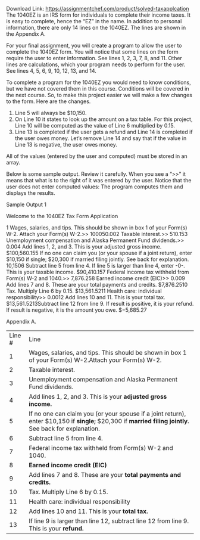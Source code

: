 Download Link: https://assignmentchef.com/product/solved-taxapplcation
<br>
The 1040EZ is an IRS form for individuals to complete their income taxes. It is easy to complete, hence the “EZ” in the name. In addition to personal information, there are only 14 lines on the 1040EZ. The lines are shown in the Appendix A.

For your final assignment, you will create a program to allow the user to complete the 1040EZ form. You will notice that some lines on the form require the user to enter information. See lines 1, 2, 3, 7, 8, and 11. Other lines are calculations, which your program needs to perform for the user. See lines 4, 5, 6, 9, 10, 12, 13, and 14.

To complete a program for the 1040EZ you would need to know conditions, but we have not covered them in this course. Conditions will be covered in the next course. So, to make this project easier we will make a few changes to the form. Here are the changes.

<ol>

 <li>Line 5 will always be $10,150.</li>

 <li>On Line 10 it states to look up the amount on a tax table. For this project, Line 10 will be computed as the value of Line 6 multiplied by 0.15.</li>

 <li>Line 13 is completed if the user gets a refund and Line 14 is completed if the user owes money. Let’s remove Line 14 and say that if the value in Line 13 is negative, the user owes money.</li>

</ol>

All of the values (entered by the user and computed) must be stored in an array.

Below is some sample output. Review it carefully. When you see a “&gt;&gt;” it means that what is to the right of it was entered by the user. Notice that the user does not enter computed values: The program computes them and displays the results.

Sample Output 1

Welcome to the 1040EZ Tax Form Application

1 Wages, salaries, and tips. This should be shown in box 1 of your Form(s) W-2. Attach your Form(s) W-2.&gt;&gt; 100050.002 Taxable interest.&gt;&gt; 510.153 Unemployment compensation and Alaska Permanent Fund dividends.&gt;&gt; 0.004 Add lines 1, 2, and 3. This is your adjusted gross income. $100,560.155 If no one can claim you (or your spouse if a joint return), enter $10,150 if single; $20,300 if married filing jointly. See back for explanation. 10,1506 Subtract line 5 from line 4. If line 5 is larger than line 4, enter -0-. This is your taxable income. $90,410.157 Federal income tax withheld from Form(s) W-2 and 1040.&gt;&gt; 7,876.258 Earned income credit (EIC)&gt;&gt; 0.009 Add lines 7 and 8. These are your total payments and credits. $7,876.2510 Tax. Multiply Line 6 by 0.15. $13,561.5211 Health care: individual responsibility&gt;&gt; 0.0012 Add lines 10 and 11. This is your total tax. $13,561.5213Subtract line 12 from line 9. If result is positive, it is your refund.  If result is negative, it is the amount you owe.  $−5,685.27

Appendix A.

<table>

 <tbody>

  <tr>

   <td>Line #</td>

   <td>Line</td>

  </tr>

  <tr>

   <td>1</td>

   <td>Wages, salaries, and tips. This should be shown in box 1 of your Form(s) W-2.Attach your Form(s) W-2.</td>

  </tr>

  <tr>

   <td>2</td>

   <td>Taxable interest.</td>

  </tr>

  <tr>

   <td>3</td>

   <td>Unemployment compensation and Alaska Permanent Fund dividends.</td>

  </tr>

  <tr>

   <td>4</td>

   <td>Add lines 1, 2, and 3. This is your <strong>adjusted gross income.</strong></td>

  </tr>

  <tr>

   <td>5</td>

   <td>If no one can claim you (or your spouse if a joint return), enter $10,150 if <strong>single; </strong>$20,300 if <strong>married filing jointly. </strong>See back for explanation.</td>

  </tr>

  <tr>

   <td>6</td>

   <td>Subtract line 5 from line 4.</td>

  </tr>

  <tr>

   <td>7</td>

   <td>Federal income tax withheld from Form(s) W-2 and 1040.</td>

  </tr>

  <tr>

   <td>8</td>

   <td><strong>Earned income credit (EIC)</strong></td>

  </tr>

  <tr>

   <td>9</td>

   <td>Add lines 7 and 8. These are your <strong>total payments and credits.</strong></td>

  </tr>

  <tr>

   <td>10</td>

   <td>Tax. Multiply Line 6 by 0.15.</td>

  </tr>

  <tr>

   <td>11</td>

   <td>Health care: individual responsibility</td>

  </tr>

  <tr>

   <td>12</td>

   <td>Add lines 10 and 11. This is your <strong>total tax.</strong></td>

  </tr>

  <tr>

   <td>13</td>

   <td>If line 9 is larger than line 12, subtract line 12 from line 9. This is your <strong>refund.</strong></td>

  </tr>

 </tbody>

</table>